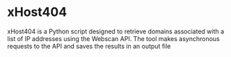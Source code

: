 # xHost404
xHost404 is a Python script designed to retrieve domains associated with a list of IP addresses using the Webscan API. The tool makes asynchronous requests to the API and saves the results in an output file
